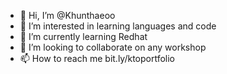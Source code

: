 - 👋 Hi, I’m @Khunthaeoo
- 👀 I’m interested in learning languages and code
- 🌱 I’m currently learning Redhat
- 💞️ I’m looking to collaborate on any workshop
- 📫 How to reach me bit.ly/ktoportfolio

<!---
Khunthaeoo/Khunthaeoo is a ✨ special ✨ repository because its `README.md` (this file) appears on your GitHub profile.
You can click the Preview link to take a look at your changes.
--->
